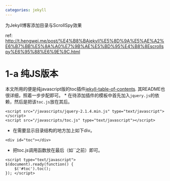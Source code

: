 ```yaml
---
categories: jekyll
---
```

为Jekyll博客添加目录与ScrollSpy效果

ref: http://t.hengwei.me/post/%E4%B8%BAjekyll%E5%8D%9A%E5%AE%A2%E6%B7%BB%E5%8A%A0%E7%9B%AE%E5%BD%95%E4%B8%8Escrollspy%E6%95%88%E6%9E%9C.html

# 1-a 纯JS版本

本文所用的便是纯javascript版的toc插件[jekyll-table-of-contents](https://github.com/ghiculescu/jekyll-table-of-contents). 其README也很详细，照着一步步配即可。
\* 在待添加插件的模板中首先加入`jquery.js`的依赖，然后是把该`toc.js`放在其后。

```
<script src="/javascripts/jquery-2.1.4.min.js" type="text/javascript"></script>
<script src="/javascripts/toc.js" type="text/javascript"></script>
```

- 在需要显示目录结构的地方加上如下div。

```
<div id="toc"></div>
```

- 把toc.js调用函数放在最后（如``之前）即可。

```
<script type="text/javascript">
$(document).ready(function() {
    $('#toc').toc();
}); </script>
```